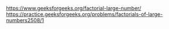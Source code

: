 https://www.geeksforgeeks.org/factorial-large-number/
https://practice.geeksforgeeks.org/problems/factorials-of-large-numbers2508/1
